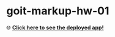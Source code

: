 # goit-markup-hw-01

🌐 **[Click here to see the deployed app!](https://dmytriigithub.github.io/goit-markup-hw-01/)**
